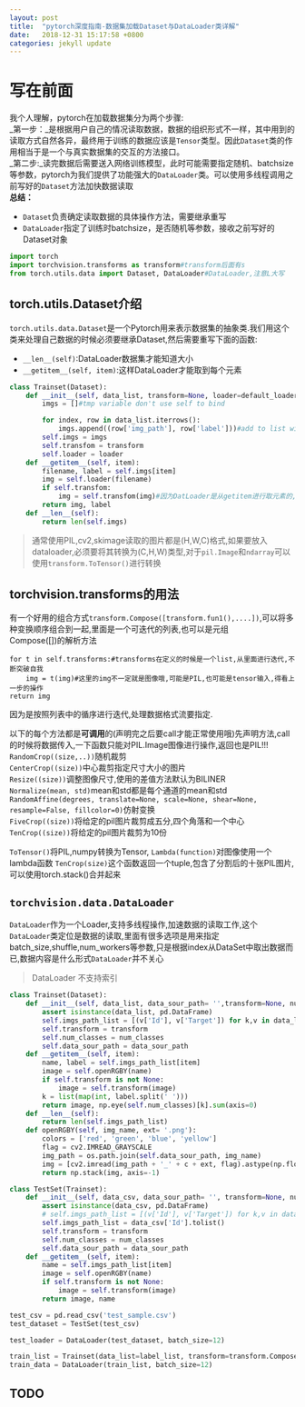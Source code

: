 ```yaml
---
layout: post
title:  "pytorch深度指南-数据集加载Dataset与DataLoader类详解"
date:   2018-12-31 15:17:58 +0800
categories: jekyll update
---
```

# 写在前面
我个人理解，pytorch在加载数据集分为两个步骤:  
_第一步：_是根据用户自己的情况读取数据，数据的组织形式不一样，其中用到的读取方式自然各异，最终用于训练的数据应该是`Tensor`类型。因此`Dataset`类的作用相当于是一个与真实数据集的交互的方法接口。  
_第二步:_读完数据后需要送入网络训练模型，此时可能需要指定随机、batchsize等参数，pytorch为我们提供了功能强大的`DataLoader`类。可以使用多线程调用之前写好的`Dataset`方法加快数据读取  
**总结：**
* `Dataset`负责确定读取数据的具体操作方法，需要继承重写
* `DataLoader`指定了训练时batchsize，是否随机等参数，接收之前写好的Dataset对象


```python
import torch
import torchvision.transforms as transform#transform后面有s
from torch.utils.data import Dataset, DataLoader#DataLoader,注意L大写
```

## torch.utils.Dataset介绍

`torch.utils.data.Dataset`是一个Pytorch用来表示数据集的抽象类.我们用这个类来处理自己数据的时候必须要继承Dataset,然后需要重写下面的函数:  
* `__len__(self)`:DataLoader数据集才能知道大小
* `__getitem__(self, item)`:这样DataLoader才能取到每个元素


```python
class Trainset(Dataset):
    def __init__(self, data_list, transform=None, loader=default_loader):
        imgs = []#tmp variable don't use self to bind

        for index, row in data_list.iterrows():
            imgs.append((row['img_path'], row['label']))#add to list with tuple
        self.imgs = imgs
        self.transfom = transform
        self.loader = loader
    def __getitem__(self, item):
        filename, label = self.imgs[item]
        img = self.loader(filename)
        if self.transfom:
            img = self.transfom(img)#因为DatLoader是从getitem进行取元素的,返回的元素即为DataLoader取到的元素
        return img, label
    def __len__(self):
        return len(self.imgs)

```

>通常使用PIL,cv2,skimage读取的图片都是(H,W,C)格式,如果要放入dataloader,必须要将其转换为(C,H,W)类型,对于`pil.Image`和`ndarray`可以使用`transform.ToTensor()`进行转换

## torchvision.transforms的用法
有一个好用的组合方式`transform.Compose([transform.fun1(),....])`,可以将多种变换顺序组合到一起,里面是一个可迭代的列表,也可以是元组<br>
Compose([])的解析方法<br>
```
for t in self.transforms:#transforms在定义的时候是一个list,从里面进行迭代,不断突破自我
    img = t(img)#这里的img不一定就是图像哦,可能是PIL,也可能是tensor输入,得看上一步的操作
return img
```
因为是按照列表中的循序进行迭代,处理数据格式流要指定.

以下的每个方法都是**可调用**的(声明完之后要call才能正常使用哦)先声明方法,call的时候将数据传入,一下函数只能对PIL.Image图像进行操作,返回也是PIL!!!<br>
`RandomCrop((size,..))`随机裁剪<br>
`CenterCrop((size))`中心裁剪指定尺寸大小的图片<br>
`Resize((size))`调整图像尺寸,使用的差值方法默认为BILINER<br>
`Normalize(mean, std)`mean和std都是每个通道的mean和std<br>
`RandomAffine(degrees, translate=None, scale=None, shear=None, resample=False, fillcolor=0)`仿射变换<br>
`FiveCrop((size))`将给定的pil图片裁剪成五分,四个角落和一个中心<br>
`TenCrop((size))`将给定的pil图片裁剪为10份<br>

`ToTensor()`将PIL,numpy转换为Tensor,
`Lambda(function)`对图像使用一个lambda函数
`TenCrop(size)`这个函数返回一个tuple,包含了分割后的十张PIL图片,可以使用torch.stack()合并起来

## `torchvision.data.DataLoader`
`DataLoader`作为一个Loader,支持多线程操作,加速数据的读取工作,这个`DataLoader`类定位是数据的读取,里面有很多选项是用来指定batch_size,shuffle,num_workers等参数,只是根据index从DataSet中取出数据而已,数据内容是什么形式`DataLoader`并不关心
> DataLoader 不支持索引


```python
class Trainset(Dataset):
    def __init__(self, data_list, data_sour_path= '',transform=None, num_classes=28):
        assert isinstance(data_list, pd.DataFrame)
        self.imgs_path_list = [(v['Id'], v['Target']) for k,v in data_list[['Id', 'Target']].iterrows()]
        self.transform = transform
        self.num_classes = num_classes
        self.data_sour_path = data_sour_path
    def __getitem__(self, item):
        name, label = self.imgs_path_list[item]
        image = self.openRGBY(name)
        if self.transform is not None:
            image = self.transform(image)
        k = list(map(int, label.split(' ')))
        return image, np.eye(self.num_classes)[k].sum(axis=0)
    def __len__(self):
        return len(self.imgs_path_list)
    def openRGBY(self, img_name, ext= '.png'):
        colors = ['red', 'green', 'blue', 'yellow']
        flag = cv2.IMREAD_GRAYSCALE
        img_path = os.path.join(self.data_sour_path, img_name)
        img = [cv2.imread(img_path + '_' + c + ext, flag).astype(np.float32) for c in colors]
        return np.stack(img, axis=-1)

class TestSet(Trainset):
    def __init__(self, data_csv, data_sour_path= '', transform=None, num_classes=28):
        assert isinstance(data_csv, pd.DataFrame)
        # self.imgs_path_list = [(v['Id'], v['Target']) for k,v in data_list[['Id', 'Target']].iterrows()]
        self.imgs_path_list = data_csv['Id'].tolist()
        self.transform = transform
        self.num_classes = num_classes
        self.data_sour_path = data_sour_path
    def __getitem__(self, item):
        name = self.imgs_path_list[item]
        image = self.openRGBY(name)
        if self.transform is not None:
            image = self.transform(image)
        return image, name
```


```python
test_csv = pd.read_csv('test_sample.csv')
test_dataset = TestSet(test_csv)
```


```python
test_loader = DataLoader(test_dataset, batch_size=12)
```


```python
train_list = Trainset(data_list=label_list, transform=transform.Compose([transform.Resize((400, 400)), transform.ToTensor()]))
train_data = DataLoader(train_list, batch_size=12)
```

## TODO
